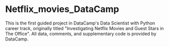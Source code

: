# Netflix_movies_DataCamp
This is the first guided project in DataCamp's Data Scientist with Python career track, originally titled "Investigating Netflix Movies and Guest Stars in The Office". All data, comments, and supplementary code is provided by DataCamp.
